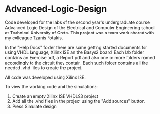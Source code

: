 # Advanced-Logic-Design
Code developed for the labs of the second year's undergraduate course 
Advanced Logic Design of the Electrical and Computer Engineering school 
at Technical University of Crete. This project was a team work shared 
with my colleague Tzanis Fotakis.

In the "Help Docs" folder there are some getting started documents for using VHDL language, Xilinx ISE an the Basys2 board.
Each lab folder contains an Exercise pdf, a Report pdf and also one or more folders named accordingly to the circuit they contain. Each such folder contains all the needed .vhd files to create the project.

All code was developed using Xilinx ISE.

To view the working code and the simulations:
1) Create an empty Xilinx ISE VHDL93 project
2) Add all the .vhd files in the project using the "Add sources" button.
3) Press Simulate design
